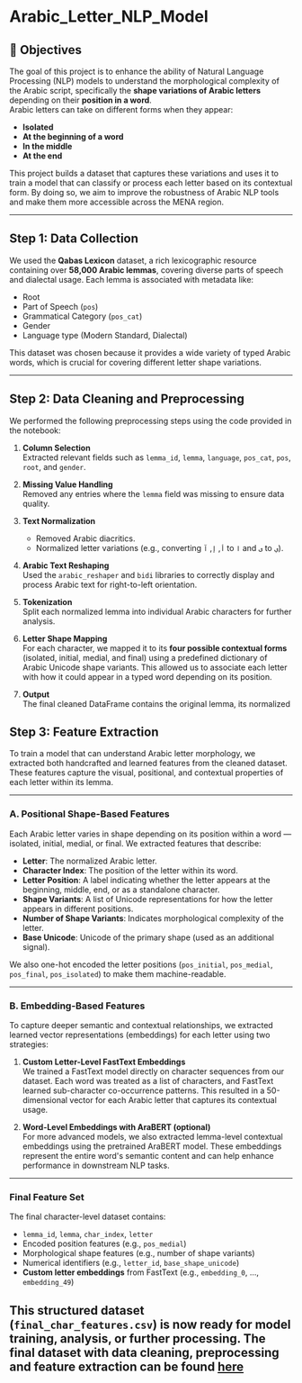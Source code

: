 # Arabic_Letter_NLP_Model

## 📌 Objectives
The goal of this project is to enhance the ability of Natural Language Processing (NLP) models to understand the morphological complexity of the Arabic script, specifically the **shape variations of Arabic letters** depending on their **position in a word**.  
Arabic letters can take on different forms when they appear:
- **Isolated**
- **At the beginning of a word**
- **In the middle**
- **At the end**

This project builds a dataset that captures these variations and uses it to train a model that can classify or process each letter based on its contextual form. By doing so, we aim to improve the robustness of Arabic NLP tools and make them more accessible across the MENA region.

---

## Step 1: Data Collection

We used the **Qabas Lexicon** dataset, a rich lexicographic resource containing over **58,000 Arabic lemmas**, covering diverse parts of speech and dialectal usage. Each lemma is associated with metadata like:
- Root
- Part of Speech (`pos`)
- Grammatical Category (`pos_cat`)
- Gender
- Language type (Modern Standard, Dialectal)

This dataset was chosen because it provides a wide variety of typed Arabic words, which is crucial for covering different letter shape variations.

---

## Step 2: Data Cleaning and Preprocessing

We performed the following preprocessing steps using the code provided in the notebook:

1. **Column Selection**  
   Extracted relevant fields such as `lemma_id`, `lemma`, `language`, `pos_cat`, `pos`, `root`, and `gender`.

2. **Missing Value Handling**  
   Removed any entries where the `lemma` field was missing to ensure data quality.

3. **Text Normalization**  
   - Removed Arabic diacritics.
   - Normalized letter variations (e.g., converting `أ`, `إ`, `آ` to `ا` and `ى` to `ي`).

4. **Arabic Text Reshaping**  
   Used the `arabic_reshaper` and `bidi` libraries to correctly display and process Arabic text for right-to-left orientation.

5. **Tokenization**  
   Split each normalized lemma into individual Arabic characters for further analysis.

6. **Letter Shape Mapping**  
   For each character, we mapped it to its **four possible contextual forms** (isolated, initial, medial, and final) using a predefined dictionary of Arabic Unicode shape variants. This allowed us to associate each letter with how it could appear in a typed word depending on its position.

7. **Output**  
   The final cleaned DataFrame contains the original lemma, its normalized

## Step 3: Feature Extraction

To train a model that can understand Arabic letter morphology, we extracted both handcrafted and learned features from the cleaned dataset. These features capture the visual, positional, and contextual properties of each letter within its lemma.

---

### A. Positional Shape-Based Features

Each Arabic letter varies in shape depending on its position within a word — isolated, initial, medial, or final. We extracted features that describe:

- **Letter**: The normalized Arabic letter.
- **Character Index**: The position of the letter within its word.
- **Letter Position**: A label indicating whether the letter appears at the beginning, middle, end, or as a standalone character.
- **Shape Variants**: A list of Unicode representations for how the letter appears in different positions.
- **Number of Shape Variants**: Indicates morphological complexity of the letter.
- **Base Unicode**: Unicode of the primary shape (used as an additional signal).

We also one-hot encoded the letter positions (`pos_initial`, `pos_medial`, `pos_final`, `pos_isolated`) to make them machine-readable.

---

### B. Embedding-Based Features

To capture deeper semantic and contextual relationships, we extracted learned vector representations (embeddings) for each letter using two strategies:

1. **Custom Letter-Level FastText Embeddings**  
   We trained a FastText model directly on character sequences from our dataset. Each word was treated as a list of characters, and FastText learned sub-character co-occurrence patterns. This resulted in a 50-dimensional vector for each Arabic letter that captures its contextual usage.

2. **Word-Level Embeddings with AraBERT (optional)**  
   For more advanced models, we also extracted lemma-level contextual embeddings using the pretrained AraBERT model. These embeddings represent the entire word's semantic content and can help enhance performance in downstream NLP tasks.

---

### Final Feature Set

The final character-level dataset contains:

- `lemma_id`, `lemma`, `char_index`, `letter`
- Encoded position features (e.g., `pos_medial`)
- Morphological shape features (e.g., number of shape variants)
- Numerical identifiers (e.g., `letter_id`, `base_shape_unicode`)
- **Custom letter embeddings** from FastText (e.g., `embedding_0`, ..., `embedding_49`)

This structured dataset (`final_char_features.csv`) is now ready for model training, analysis, or further processing. The final dataset with data cleaning, preprocessing and feature extraction can be found [here](https://drive.google.com/drive/folders/1xy5vNc_Hw3x796Qd2hBBd4CoP4g7rMtz?usp=sharing)
---
